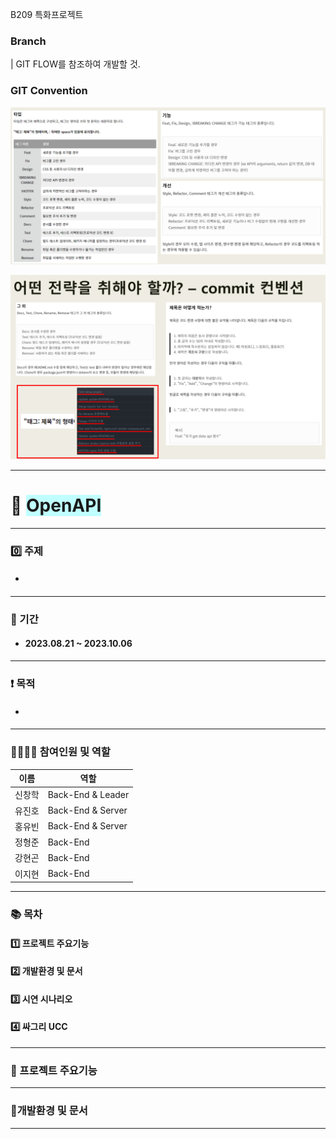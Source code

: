 B209 특화프로젝트

### Branch

| GIT FLOW를 참조하여 개발할 것.

### GIT Convention


![gitflow1.png](./gitflow1.png)

![gitflow2.png](./gitflow2.png)



---
# 🌊 <span style="background-color:#C0FFFF"> OpenAPI </span> 

---
### 0️⃣ 주제
- #### 
---
### 📅 기간
- #### 2023.08.21 ~ 2023.10.06
---
### ❗️ 목적
- #### 
---
### 👨‍👨‍👧‍👦 참여인원 및 역할
| 이름 | 역할 |
| ---- | ------------- |
| 신창학 | Back-End & Leader |
| 유진호 | Back-End & Server |
| 홍유빈 | Back-End & Server |
| 정형준 | Back-End |
| 강현곤 | Back-End |
| 이지현 | Back-End |
---
### 📚 목차
#### 1️⃣ 프로젝트 주요기능 
#### 2️⃣ 개발환경 및 문서
#### 3️⃣ 시연 시나리오
#### 4️⃣ 싸그리 UCC
---
### 👀 프로젝트 주요기능
--- 
### 📝개발환경 및 문서
---



